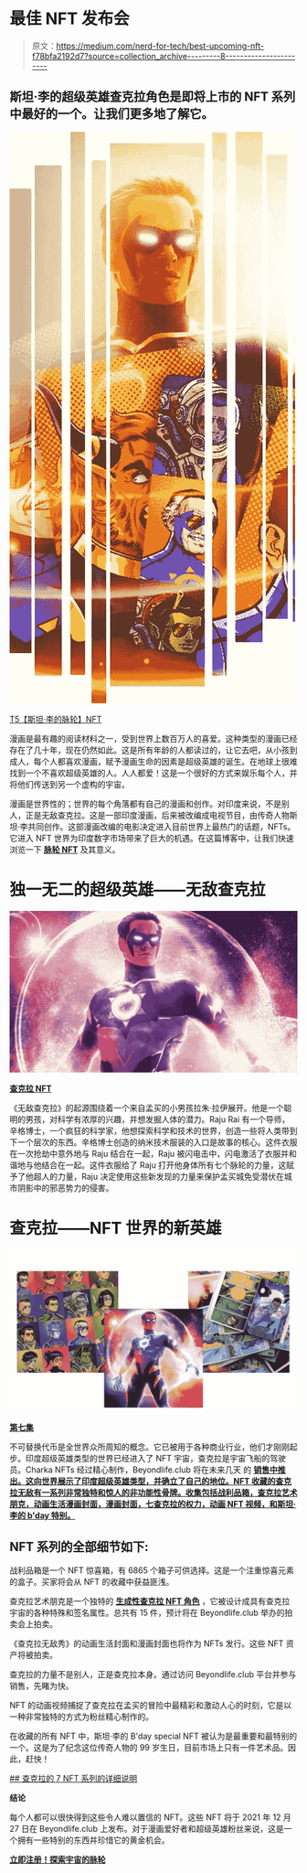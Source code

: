 # 最佳 NFT 发布会

> 原文：<https://medium.com/nerd-for-tech/best-upcoming-nft-f78bfa2192d7?source=collection_archive---------8----------------------->

## 斯坦·李的超级英雄查克拉角色是即将上市的 NFT 系列**中最好的一个。让我们更多地了解它。**

![](img/fbc6de23d3c226adcc5358895afe56e9.png)

[T5【斯坦·李的脉轮】NFT](https://accounts.beyondlife.club/signup?fsz=home)

漫画是最有趣的阅读材料之一，受到世界上数百万人的喜爱。这种类型的漫画已经存在了几十年，现在仍然如此。这是所有年龄的人都读过的，让它去吧，从小孩到成人，每个人都喜欢漫画，赋予漫画生命的因素是超级英雄的诞生。在地球上很难找到一个不喜欢超级英雄的人。人人都爱！这是一个很好的方式来娱乐每个人，并将他们传送到另一个虚构的宇宙。

漫画是世界性的；世界的每个角落都有自己的漫画和创作。对印度来说，不是别人，正是无敌查克拉。这是一部印度漫画，后来被改编成电视节目，由传奇人物斯坦·李共同创作。这部漫画改编的电影决定进入目前世界上最热门的话题，NFTs。它进入 NFT 世界为印度数字市场带来了巨大的机遇。在这篇博客中，让我们快速浏览一下 [**脉轮 NFT**](https://chakra.beyondlife.club/?fsz=home) 及其意义。

# **独一无二的超级英雄——无敌查克拉**

![](img/4d93c3545b9d0fb02a188c254ddb9317.png)

[**查克拉 NFT**](https://accounts.beyondlife.club/signup?fsz=home)

《无敌查克拉》的起源围绕着一个来自孟买的小男孩拉朱·拉伊展开。他是一个聪明的男孩，对科学有浓厚的兴趣，并想发掘人体的潜力。Raju Rai 有一个导师，辛格博士，一个疯狂的科学家，他想探索科学和技术的世界，创造一些将人类带到下一个层次的东西。辛格博士创造的纳米技术服装的入口是故事的核心。这件衣服在一次抢劫中意外地与 Raju 结合在一起，Raju 被闪电击中，闪电激活了衣服并和谐地与他结合在一起。这件衣服给了 Raju 打开他身体所有七个脉轮的力量，这赋予了他超人的力量，Raju 决定使用这些新发现的力量来保护孟买城免受潜伏在城市阴影中的邪恶势力的侵害。

# **查克拉——NFT 世界的新英雄**

![](img/58b7220804aaa571541db742876bee6b.png)

[**第七集**](https://accounts.beyondlife.club/signup?fsz=home)

不可替换代币是全世界众所周知的概念。它已被用于各种商业行业，他们才刚刚起步。印度超级英雄类型的世界已经进入了 NFT 宇宙，查克拉是宇宙飞船的驾驶员。Charka NFTs 经过精心制作，Beyondlife.club 将在未来几天 的 [**销售中推出。这向世界展示了印度超级英雄类型，并确立了自己的地位。NFT 收藏的查克拉无敌有一系列非常独特和惊人的非功能性骨牌。收集包括战利品箱，查克拉艺术朋克，动画生活漫画封面，漫画封面，七查克拉的权力，动画 NFT 视频，和斯坦·李的 b'day 特别。**](https://accounts.beyondlife.club/signup?fsz=home)

## NFT 系列的全部细节如下:

战利品箱是一个 NFT 惊喜箱，有 6865 个箱子可供选择。这是一个注重惊喜元素的盒子。买家将会从 NFT 的收藏中获益匪浅。

查克拉艺术朋克是一个独特的 [**生成性查克拉 NFT 角色**](https://chakra.beyondlife.club/?fsz=home) ，它被设计成具有查克拉宇宙的各种特殊和签名属性。总共有 15 件，预计将在 Beyondlife.club 举办的拍卖会上拍卖。

《查克拉无敌秀》的动画生活封面和漫画封面也将作为 NFTs 发行。这些 NFT 资产将被拍卖。

查克拉的力量不是别人，正是查克拉本身。通过访问 Beyondlife.club 平台并参与销售，先睹为快。

NFT 的动画视频捕捉了查克拉在孟买的冒险中最精彩和激动人心的时刻，它是以一种非常独特的方式为粉丝精心制作的。

在收藏的所有 NFT 中，斯坦·李的 B'day special NFT 被认为是最重要和最特别的一个。这是为了纪念这位传奇人物的 99 岁生日，目前市场上只有一件艺术品。因此，赶快！

[](https://medium.datadriveninvestor.com/top-7-nft-drops-upcoming-6f53dd4ebee3) [## 查克拉的 7 NFT 系列的详细说明](https://medium.datadriveninvestor.com/top-7-nft-drops-upcoming-6f53dd4ebee3) 

**结论**

每个人都可以很快得到这些令人难以置信的 NFT。这些 NFT 将于 2021 年 12 月 27 日在 Beyondlife.club 上发布。对于漫画爱好者和超级英雄粉丝来说，这是一个拥有一些特别的东西并珍惜它的黄金机会。

[**立即注册！探索宇宙的脉轮**](https://accounts.beyondlife.club/signup?fsz=home)